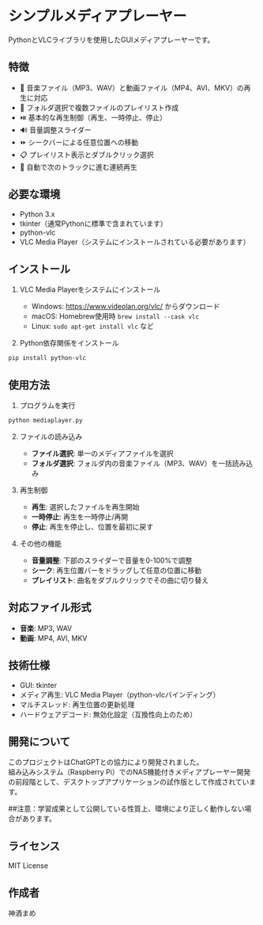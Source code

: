 # シンプルメディアプレーヤー

PythonとVLCライブラリを使用したGUIメディアプレーヤーです。

## 特徴

- 🎵 音楽ファイル（MP3、WAV）と動画ファイル（MP4、AVI、MKV）の再生に対応
- 📁 フォルダ選択で複数ファイルのプレイリスト作成
- ⏯️ 基本的な再生制御（再生、一時停止、停止）
- 🔊 音量調整スライダー
- ⏩ シークバーによる任意位置への移動
- 📋 プレイリスト表示とダブルクリック選択
- 🔄 自動で次のトラックに進む連続再生

## 必要な環境

- Python 3.x
- tkinter（通常Pythonに標準で含まれています）
- python-vlc
- VLC Media Player（システムにインストールされている必要があります）

## インストール

1. VLC Media Playerをシステムにインストール
   - Windows: https://www.videolan.org/vlc/ からダウンロード
   - macOS: Homebrew使用時 `brew install --cask vlc`
   - Linux: `sudo apt-get install vlc` など

2. Python依存関係をインストール
```bash
pip install python-vlc
```

## 使用方法

1. プログラムを実行
```bash
python mediaplayer.py
```

2. ファイルの読み込み
   - **ファイル選択**: 単一のメディアファイルを選択
   - **フォルダ選択**: フォルダ内の音楽ファイル（MP3、WAV）を一括読み込み

3. 再生制御
   - **再生**: 選択したファイルを再生開始
   - **一時停止**: 再生を一時停止/再開
   - **停止**: 再生を停止し、位置を最初に戻す

4. その他の機能
   - **音量調整**: 下部のスライダーで音量を0-100%で調整
   - **シーク**: 再生位置バーをドラッグして任意の位置に移動
   - **プレイリスト**: 曲名をダブルクリックでその曲に切り替え

## 対応ファイル形式

- **音楽**: MP3, WAV
- **動画**: MP4, AVI, MKV

## 技術仕様

- GUI: tkinter
- メディア再生: VLC Media Player（python-vlcバインディング）
- マルチスレッド: 再生位置の更新処理
- ハードウェアデコード: 無効化設定（互換性向上のため）

## 開発について

このプロジェクトはChatGPTとの協力により開発されました。  
組み込みシステム（Raspberry Pi）でのNAS機能付きメディアプレーヤー開発の前段階として、デスクトップアプリケーションの試作版として作成されています。 
  
##注意：学習成果として公開している性質上、環境により正しく動作しない場合があります。  

## ライセンス

MIT License

## 作成者

神酒まめ
